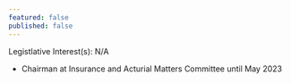 ```yaml
---
featured: false
published: false
---
```

Legistlative Interest(s): N/A

* Chairman at Insurance and Acturial Matters Committee until May 2023
